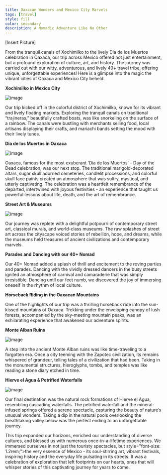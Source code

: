 ```yaml
---
title: Oaxacan Wonders and Mexico City Marvels
tags: [travel]
style: fill
color: secondary
description: A Nomadic Adventure Like No Other
---
```


[Insert Picture]

From the tranquil canals of Xochimilko to the lively Dia de los Muertos celebration in Oaxaca, our trip across Mexico offered not just entertainment, but a profound exploration of culture, art, and history. The journey was carried out with our witty, adventurous, and lively 40+ travel tribe, offering unique, unforgettable experiences! Here is a glimpse into the magic the vibrant cities of Oaxaca and Mexico City beheld.

**Xochimilko in Mexico City** 

![image](../assets/posts/mexico2023/xochi.jpeg)

Our trip kicked off in the colorful district of Xochimilko, known for its vibrant and lively floating markets. Exploring the tranquil canals on traditional “trajineras,” beautifully crafted boats, was like snorkeling on the surface of a rainbow. The canals were bustling with merchants selling food, local artisans displaying their crafts, and mariachi bands setting the mood with their lively tunes. 

**Dia de los Muertos in Oaxaca**

![image](../assets/posts/mexico2023/diadelosmuertos3.jpeg)

Oaxaca, famous for the most exuberant 'Dia de los Muertos' - Day of the Dead celebration, was our next stop. The traditional marigold-decorated altars, sugar skull adorned cemeteries, candlelit processions, and colorful skull face paints created an atmosphere that was sultry, mystical, and utterly captivating. The celebration was a heartfelt remembrance of the departed, intertwined with joyous festivities - an experience that taught us powerful lessons about life, death, and the art of remembrance.

**Street Art & Museums**

![image](../assets/posts/mexico2023/oaxaca.jpeg)

Our journey was replete with a delightful potpourri of contemporary street art, classical murals, and world-class museums. The raw splashes of street art across the cityscape voiced stories of rebellion, hope, and dreams, while the museums held treasures of ancient civilizations and contemporary marvels.

**Parades and Dancing with our 40+ Nomad**

Our 40+ Nomad added a splash of thrill and excitement to the roving parties and parades. Dancing with the vividly dressed dancers in the busy streets ignited an atmosphere of carnival and camaraderie that was simply irresistible. Dancing until our feet numb, we discovered the joy of immersing oneself in the rhythm of local culture.

**Horseback Riding in the Oaxacan Mountains**

One of the highlights of our trip was a thrilling horseback ride into the sun-kissed mountains of Oaxaca. Trekking under the enveloping canopy of lush forests, accompanied by the sky-meeting mountain peaks, was an exhilarating experience that awakened our adventure spirits.

**Monte Alban Ruins**

![image](../assets/posts/mexico2023/pyramid.jpeg)

A step into the ancient Monte Alban ruins was like time-traveling to a forgotten era. Once a city teeming with the Zapotec civilization, its remains whispered of grandeur, telling tales of a civilization that had been. Taking in the monumental structures, hieroglyphs, tombs, and temples was like reading a stone diary etched in time.

**Hierve el Agua & Petrified Waterfalls** 

![image](../assets/posts/mexico2023/aguanhiervo.jpeg)

Our final destination was the natural rock formations of Hierve el Agua, resembling cascading waterfalls. The petrified waterfall and the mineral-infused springs offered a serene spectacle, capturing the beauty of nature’s unusual wonders. Taking a dip in the natural pools overlooking the breathtaking valley below was the perfect ending to an unforgettable journey.

This trip expanded our horizons, enriched our understanding of diverse cultures, and blessed us with numerous once-in-a-lifetime experiences. We immersed ourselves in not just the touristy spectacles, but style="font-size: 1.2rem;">the very essence of Mexico - its soul-stirring art, vibrant festivals, inspiring history and the everyday life pulsating in its streets. It was a celebration of exploration that left footprints on our hearts, ones that will whisper stories of this captivating journey for years to come.
